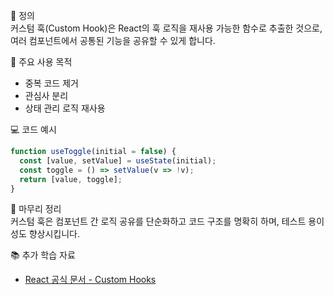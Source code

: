 📘 정의  
커스텀 훅(Custom Hook)은 React의 훅 로직을 재사용 가능한 함수로 추출한 것으로, 여러 컴포넌트에서 공통된 기능을 공유할 수 있게 합니다.

🎯 주요 사용 목적  
- 중복 코드 제거  
- 관심사 분리  
- 상태 관리 로직 재사용

💻 코드 예시  
```jsx
function useToggle(initial = false) {
  const [value, setValue] = useState(initial);
  const toggle = () => setValue(v => !v);
  return [value, toggle];
}
```

🧩 마무리 정리  
커스텀 훅은 컴포넌트 간 로직 공유를 단순화하고 코드 구조를 명확히 하며, 테스트 용이성도 향상시킵니다.

📚 추가 학습 자료  
- [React 공식 문서 - Custom Hooks](https://reactjs.org/docs/hooks-custom.html)
